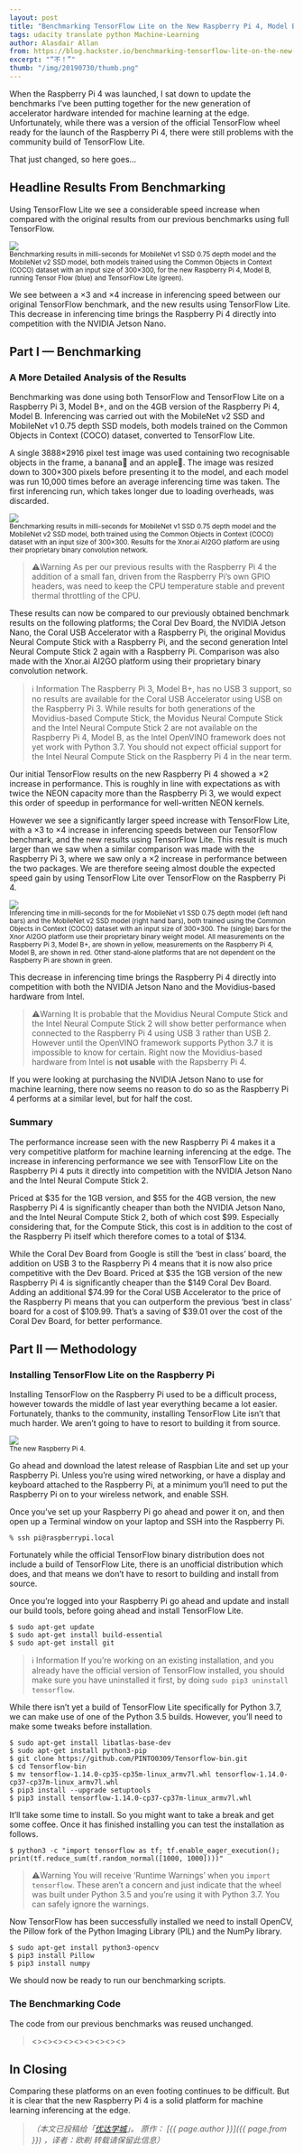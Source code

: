 ```yaml
---
layout: post
title: "Benchmarking TensorFlow Lite on the New Raspberry Pi 4, Model B"
tags: udacity translate python Machine-Learning
author: Alasdair Allan
from: https://blog.hackster.io/benchmarking-tensorflow-lite-on-the-new-raspberry-pi-4-model-b-3fd859d05b98
excerpt: "“不！”"
thumb: "/img/20190730/thumb.png"
---
```


When the Raspberry Pi 4 was launched, I sat down to update the benchmarks I’ve been putting together for the new generation of accelerator hardware intended for machine learning at the edge. Unfortunately, while there was a version of the official TensorFlow wheel ready for the launch of the Raspberry Pi 4, there were still problems with the community build of TensorFlow Lite.

That just changed, so here goes…

## Headline Results From Benchmarking

Using TensorFlow Lite we see a considerable speed increase when compared with the original results from our previous benchmarks using full TensorFlow.

<img src="/img/20190730/001.jpg"><br><small>
Benchmarking results in milli-seconds for MobileNet v1 SSD 0.75 depth model and the MobileNet v2 SSD model, both models trained using the Common Objects in Context (COCO) dataset with an input size of 300×300, for the new Raspberry Pi 4, Model B, running Tensor Flow (blue) and TensorFlow Lite (green).</small>

We see between a ×3 and ×4 increase in inferencing speed between our original TensorFlow benchmark, and the new results using TensorFlow Lite. This decrease in inferencing time brings the Raspberry Pi 4 directly into competition with the NVIDIA Jetson Nano.

## Part I — Benchmarking

### A More Detailed Analysis of the Results

Benchmarking was done using both TensorFlow and TensorFlow Lite on a Raspberry Pi 3, Model B+, and on the 4GB version of the Raspberry Pi 4, Model B. Inferencing was carried out with the MobileNet v2 SSD and MobileNet v1 0.75 depth SSD models, both models trained on the Common Objects in Context (COCO) dataset, converted to TensorFlow Lite.

A single 3888×2916 pixel test image was used containing two recognisable objects in the frame, a banana🍌 and an apple🍎. The image was resized down to 300×300 pixels before presenting it to the model, and each model was run 10,000 times before an average inferencing time was taken. The first inferencing run, which takes longer due to loading overheads, was discarded.

<img src="/img/20190730/002.jpg"><br><small>
Benchmarking results in milli-seconds for MobileNet v1 SSD 0.75 depth model and the MobileNet v2 SSD model, both trained using the Common Objects in Context (COCO) dataset with an input size of 300×300. Results for the Xnor.ai AI2GO platform are using their proprietary binary convolution network.</small>

> ⚠️Warning As per our previous results with the Raspberry Pi 4 the addition of a small fan, driven from the Raspberry Pi’s own GPIO headers, was need to keep the CPU temperature stable and prevent thermal throttling of the CPU.

These results can now be compared to our previously obtained benchmark results on the following platforms; the Coral Dev Board, the NVIDIA Jetson Nano, the Coral USB Accelerator with a Raspberry Pi, the original Movidus Neural Compute Stick with a Raspberry Pi, and the second generation Intel Neural Compute Stick 2 again with a Raspberry Pi. Comparison was also made with the Xnor.ai AI2GO platform using their proprietary binary convolution network.

> ℹ️ Information The Raspberry Pi 3, Model B+, has no USB 3 support, so no results are available for the Coral USB Accelerator using USB on the Raspberry Pi 3. While results for both generations of the Movidius-based Compute Stick, the Movidus Neural Compute Stick and the Intel Neural Compute Stick 2 are not available on the Raspberry Pi 4, Model B, as the Intel OpenVINO framework does not yet work with Python 3.7. You should not expect official support for the Intel Neural Compute Stick on the Raspberry Pi 4 in the near term.

Our initial TensorFlow results on the new Raspberry Pi 4 showed a ×2 increase in performance. This is roughly in line with expectations as with twice the NEON capacity more than the Raspberry Pi 3, we would expect this order of speedup in performance for well-written NEON kernels.

However we see a significantly larger speed increase with TensorFlow Lite, with a ×3 to ×4 increase in inferencing speeds between our TensorFlow benchmark, and the new results using TensorFlow Lite. This result is much larger than we saw when a similar comparison was made with the Raspberry Pi 3, where we saw only a ×2 increase in performance between the two packages. We are therefore seeing almost double the expected speed gain by using TensorFlow Lite over TensorFlow on the Raspberry Pi 4.

<img src="/img/20190730/003.jpg"><br><small>
Inferencing time in milli-seconds for the for MobileNet v1 SSD 0.75 depth model (left hand bars) and the MobileNet v2 SSD model (right hand bars), both trained using the Common Objects in Context (COCO) dataset with an input size of 300×300. The (single) bars for the Xnor AI2GO platform use their proprietary binary weight model. All measurements on the Raspberry Pi 3, Model B+, are shown in yellow, measurements on the Raspberry Pi 4, Model B, are shown in red. Other stand-alone platforms that are not dependent on the Raspberry Pi are shown in green.</small>

This decrease in inferencing time brings the Raspberry Pi 4 directly into competition with both the NVIDIA Jetson Nano and the Movidius-based hardware from Intel.

> ⚠️Warning It is probable that the Movidius Neural Compute Stick and the Intel Neural Compute Stick 2 will show better performance when connected to the Raspberry Pi 4 using USB 3 rather than USB 2. However until the OpenVINO framework supports Python 3.7 it is impossible to know for certain. Right now the Movidius-based hardware from Intel is **not usable** with the Rapsberry Pi 4.

If you were looking at purchasing the NVIDIA Jetson Nano to use for machine learning, there now seems no reason to do so as the Raspberry Pi 4 performs at a similar level, but for half the cost.

### Summary
The performance increase seen with the new Raspberry Pi 4 makes it a very competitive platform for machine learning inferencing at the edge. The increase in inferencing performance we see with TensorFlow Lite on the Raspberry Pi 4 puts it directly into competition with the NVIDIA Jetson Nano and the Intel Neural Compute Stick 2.

Priced at $35 for the 1GB version, and $55 for the 4GB version, the new Raspberry Pi 4 is significantly cheaper than both the NVIDIA Jetson Nano, and the Intel Neural Compute Stick 2, both of which cost $99. Especially considering that, for the Compute Stick, this cost is in addition to the cost of the Raspberry Pi itself which therefore comes to a total of $134.

While the Coral Dev Board from Google is still the ‘best in class’ board, the addition on USB 3 to the Raspberry Pi 4 means that it is now also price competitive with the Dev Board. Priced at $35 the 1GB version of the new Raspberry Pi 4 is significantly cheaper than the $149 Coral Dev Board. Adding an additional $74.99 for the Coral USB Accelerator to the price of the Raspberry Pi means that you can outperform the previous ‘best in class’ board for a cost of $109.99. That’s a saving of $39.01 over the cost of the Coral Dev Board, for better performance.

## Part II — Methodology

### Installing TensorFlow Lite on the Raspberry Pi

Installing TensorFlow on the Raspberry Pi used to be a difficult process, however towards the middle of last year everything became a lot easier. Fortunately, thanks to the community, installing TensorFlow Lite isn’t that much harder. We aren’t going to have to resort to building it from source.

<img src="/img/20190730/003.jpg"><br><small>
The new Raspberry Pi 4.</small>

Go ahead and download the latest release of Raspbian Lite and set up your Raspberry Pi. Unless you’re using wired networking, or have a display and keyboard attached to the Raspberry Pi, at a minimum you’ll need to put the Raspberry Pi on to your wireless network, and enable SSH.

Once you’ve set up your Raspberry Pi go ahead and power it on, and then open up a Terminal window on your laptop and SSH into the Raspberry Pi.

```
% ssh pi@raspberrypi.local
```

Fortunately while the official TensorFlow binary distribution does not include a build of TensorFlow Lite, there is an unofficial distribution which does, and that means we don’t have to resort to building and install from source.

Once you’re logged into your Raspberry Pi go ahead and update and install our build tools, before going ahead and install TensorFlow Lite.

```
$ sudo apt-get update
$ sudo apt-get install build-essential
$ sudo apt-get install git
```

> ℹ️ Information If you’re working on an existing installation, and you already have the official version of TensorFlow installed, you should make sure you have uninstalled it first, by doing `sudo pip3 uninstall tensorflow`.

While there isn’t yet a build of TensorFlow Lite specifically for Python 3.7, we can make use of one of the Python 3.5 builds. However, you’ll need to make some tweaks before installation.

```
$ sudo apt-get install libatlas-base-dev
$ sudo apt-get install python3-pip
$ git clone https://github.com/PINTO0309/Tensorflow-bin.git
$ cd Tensorflow-bin
$ mv tensorflow-1.14.0-cp35-cp35m-linux_armv7l.whl tensorflow-1.14.0-cp37-cp37m-linux_armv7l.whl
$ pip3 install --upgrade setuptools
$ pip3 install tensorflow-1.14.0-cp37-cp37m-linux_armv7l.whl
```

It’ll take some time to install. So you might want to take a break and get some coffee. Once it has finished installing you can test the installation as follows.

```
$ python3 -c "import tensorflow as tf; tf.enable_eager_execution(); print(tf.reduce_sum(tf.random_normal([1000, 1000])))"
```

> ⚠️Warning You will receive ‘Runtime Warnings’ when you `import tensorflow`. These aren’t a concern and just indicate that the wheel was built under Python 3.5 and you’re using it with Python 3.7. You can safely ignore the warnings.

Now TensorFlow has been successfully installed we need to install OpenCV, the Pillow fork of the Python Imaging Library (PIL) and the NumPy library.

```
$ sudo apt-get install python3-opencv
$ pip3 install Pillow
$ pip3 install numpy
```

We should now be ready to run our benchmarking scripts.

### The Benchmarking Code


The code from our previous benchmarks was reused unchanged.

><><><><><><><><><>

## In Closing

Comparing these platforms on an even footing continues to be difficult. But it is clear that the new Raspberry Pi 4 is a solid platform for machine learning inferencing at the edge.

> _（本文已投稿给「[优达学城](https://cn.udacity.com)」。 原作： [{{ page.author }}]({{ page.from }}) ，译者：欧剃 转载请保留此信息）_